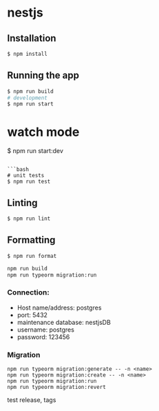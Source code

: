 # nestjs

## Installation

```bash
$ npm install
```

## Running the app

```bash
$ npm run build
# development
$ npm run start
```
# watch mode
$ npm run start:dev
```

```bash
# unit tests
$ npm run test
```

## Linting

```bash
$ npm run lint
```

## Formatting

```bash
$ npm run format
```

```bash
npm run build
npm run typeorm migration:run
```


### Connection:

- Host name/address: postgres
- port: 5432
- maintenance database: nestjsDB
- username: postgres
- password: 123456

### Migration
```
npm run typeorm migration:generate -- -n <name>
npm run typeorm migration:create -- -n <name>
npm run typeorm migration:run
npm run typeorm migration:revert
```

test release, tags